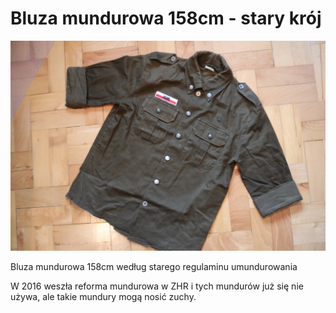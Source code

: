 # Bluza mundurowa 158cm - stary krój

<img src="mundur-158-stary.jpg">

Bluza mundurowa 158cm według starego regulaminu umundurowania

W 2016 weszła reforma mundurowa w ZHR i tych mundurów już się nie używa, ale takie mundury mogą nosić zuchy.
